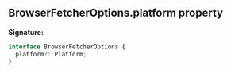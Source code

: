 ## BrowserFetcherOptions.platform property

**Signature:**

```typescript
interface BrowserFetcherOptions {
  platform?: Platform;
}
```
